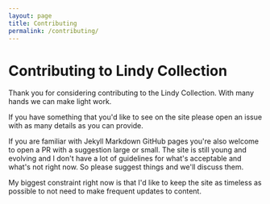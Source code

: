 ```yaml
---
layout: page
title: Contributing
permalink: /contributing/
---
```


# Contributing to Lindy Collection

Thank you for considering contributing to the Lindy Collection. With many hands we can make light work. 

If you have something that you'd like to see on the site please open an issue with as many details as you can provide.

If you are familiar with Jekyll Markdown GitHub pages you're also welcome to open a PR with a suggestion large or small.
The site is still young and evolving and I don't have a lot of guidelines for what's acceptable and what's not right now.
So please suggest things and we'll discuss them.

My biggest constraint right now is that I'd like to keep the site as timeless as possible to not need to make frequent updates to content.